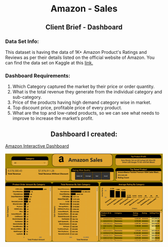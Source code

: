 <h1 align="center">Amazon - Sales</h1>
<h2 align="center">Client Brief - Dashboard</h2>

<P>
  <h3>Data Set Info:</h3>
  This dataset is having the data of 1K+ Amazon Product's Ratings and Reviews as per their details listed on the official website of Amazon. You can find the data set on Kaggle at 
  this <a href="https://www.kaggle.com/datasets/karkavelrajaj/amazon-sales-dataset">link.</a>
</P>
  
<P>
  <h3>Dashboard Requirements:</h3>
  <p>
    <ol>
      <li>Which Category captured the market by their price or order quantity.</li>
      <li>What is the total revenue they generate from the individual category and sub-category.</li>
      <li>Price of the products having high demand category wise in market.</li>
      <li>Top discount price, profitable price of every product.</li>
      <li>What are the top and low-rated products, so we can see what needs to improve to increase the market’s profit.</li>
    </ol>
  </p>
</P>

<p>
  <h2 align="center">Dashboard I created:</h2>
  <p>
    <a href="https://luisosorio3214.github.io/Power-BI-Dashboards/Amazon%20-%20Sales/">Amazon Interactive Dashboard</a>
  </p>
  <P>
    <img src="Amazon - Dashboard Images/Amazon - Dashboard-1.png">
  </P>
</p>
